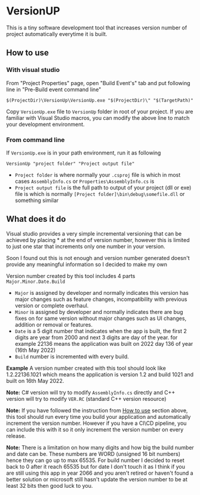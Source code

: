 # VersionUP
This is a tiny software development tool that increases version number of project automatically everytime it is built.

## How to use

### With visual studio
From "Project Properties" page, open "Build Event's" tab and put following line in "Pre-Build event command line"

```
$(ProjectDir)\VersionUp\VersionUp.exe "$(ProjectDir)\" "$(TargetPath)"
```
Copy `VersionUp.exe` file to `VersionUp` folder in root of your project.
If you are familiar with Visual Studio macros, you can modify the above line to match your development environment.


### From command line

If `VersionUp.exe` is in your path environment, run it as following

```
VersionUp "project folder" "Project output file"
```

- `Project folder` is where normally your `.csproj` file is which in most cases `AssemblyInfo.cs`  or `Properties\AssemblyInfo.cs` is
- `Project output file` is the full path to output of your project (dll or exe) file is which is normally `[Project folder]\bin\debug\somefile.dll` or something similar
 
## What does it do
Visual studio provides a very simple incremental versioning that can be achieved by placing * at the end of version number, however this is limited to just one star that increments only one number in your version.

Soon I found out this is not enough and version number generated doesn't provide any meaningful information so I decided to make my own

Version number created by this tool includes 4 parts `Major.Minor.Date.Build` 


- `Major` is assigned by developer and normally indicates this version has major changes such as feature changes, incompatibility with previous version or complete overhaul.
- `Minor` is assigned by developer and normally indicates there are bug fixes on for same version without major changes such as UI changes, addition or removal or features.
- `Date` is a 5 digit number that indicates when the app is built, the first 2 digits are year from 2000 and next 3 digits are day of the year. for example 22136 means the application was built on 2022 day 136 of year (16th May 2022)
- `Build` number is incremented with every build.

**Example** A version number created with this tool should look like 1.2.22136.1021 which means the application is version 1.2 and build 1021 and built on 16th May 2022.

**Note:** C# version will try to modify `AssemblyInfo.cs` directly and C++ version will try to modify `VER.RC` (standard C++ version resource)

**Note:** If you have followed the instruction from [How to use](https://github.com/BSarmady/VersionUP/blob/main/README.md#how-to-use) section above, this tool should run every time you build your application and automatically increment the version number. However if you have a CI\CD pipeline, you can include this with it so it only increment the version number on every release.

**Note:** There is a limitation on how many digits and how big the build number and date can be. These numbers are WORD (unsigned 16 bit numbers) hence they can go up to max 65535. For build number I decided to reset back to 0 after it reach 65535 but for date I don't touch it as I think if you are still using this app in year 2066 and you aren't retired or haven't found a better solution or microsoft still hasn't update the version number to be at least 32 bits then good luck to you.
